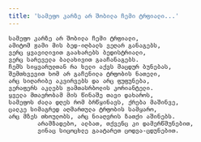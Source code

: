 ```yaml
---
title: 'სამეფო კარზე არ შობილა ჩემი ტრფიალი...'
---
```


    სამეფო კარზე არ შობილა ჩემი ტრფიალი,
    ამიტომ ჟამი მის ბედ-იღბალს ვეღარ განაგებს,
    ვერც ყვავილივით გაახარებს ბედისტრიალი,
    ვერც სარეველა ბალახივით გააჩანაგებს.
    ჩემს სიყვარულთან რა ხელი აქვს მაცდურ ბუნებას,
    შემთხვევით ხომ არ გაჩენილა ტრფობის ნათელი,
    არც სიღარიბე აკვირვებს და არც ფუფუნება,
    ვერაფერს აკლებს ჟამთასრბოლის კორიანტელი.
    ყველა მთავრობამ მის წინაშე თავი დახაროს,
    სამეფოს ძალა დღეს რომ ბრწყინავს, ქრება მაშინვე,
    ცალკე სიმაგრედ აღმართულა ტრფობის სამყარო,
    არც მზეს თხოულობს, არც ნიაღვრის ზათქი აშინებს.
            არამზადებო, ალბათ, თქვენც კი დამერწმუნებით,
            ვინაც სიცოცხლე გაატარეთ ცოდვა-ცდუნებით.

